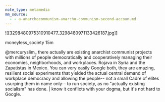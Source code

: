 ```yaml
---
note_type: metamedia
mm_source:
  - - a-anarchocommunism-anarcho-communism-second-accoun.md
---
```


![[3298480975310910477_3298480971133426187.jpg]]

moneyless_society 15m

@mercuryslim_ there actually are existing
anarchist communist projects with
millions of people democratically and
cooperatively managing their economies,
neighborhoods, and workplaces. Rojava
in Syria and the Zapatistas in Mexico. You
can very easily Google both, they are
amazing, resilient social experiments that
yielded the actual central demand of
workplace democracy and allowing the
people-- not a small Cadre of elites
usurping them in name only-- to run
society, as no "actually existing
socialism" has done. | know it conflicts
with your dogma, but it's not hard to
Google.

